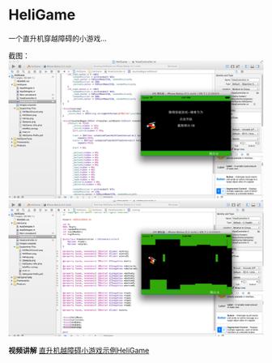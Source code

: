 HeliGame
========

一个直升机穿越障碍的小游戏...

截图：
![HeliGame](https://raw.githubusercontent.com/luowei/HeliGame/master/doc/a.png)
![HeliGame](https://raw.githubusercontent.com/luowei/HeliGame/master/doc/b.png)


**视频讲解**
[直升机越障碍小游戏示例HeliGame](http://www.tudou.com/programs/view/BP04AFMZFvU/)
